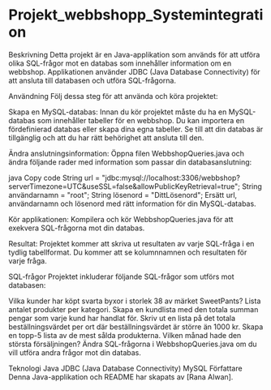 # Projekt_webbshopp_Systemintegration

Beskrivning
Detta projekt är en Java-applikation som används för att utföra olika SQL-frågor mot en databas som innehåller information om en webbshop. Applikationen använder JDBC (Java Database Connectivity) för att ansluta till databasen och utföra SQL-frågorna.

Användning
Följ dessa steg för att använda och köra projektet:

Skapa en MySQL-databas: Innan du kör projektet måste du ha en MySQL-databas som innehåller tabeller för en webbshop. Du kan importera en fördefinierad databas eller skapa dina egna tabeller. Se till att din databas är tillgänglig och att du har rätt behörighet att ansluta till den.

Ändra anslutningsinformation: Öppna filen WebbshopQueries.java och ändra följande rader med information som passar din databasanslutning:

java
Copy code
String url = "jdbc:mysql://localhost:3306/webbshop?serverTimezone=UTC&useSSL=false&allowPublicKeyRetrieval=true";
String användarnamn = "root";
String lösenord = "DittLösenord";
Ersätt url, användarnamn och lösenord med rätt information för din MySQL-databas.

Kör applikationen: Kompilera och kör WebbshopQueries.java för att exekvera SQL-frågorna mot din databas.

Resultat: Projektet kommer att skriva ut resultaten av varje SQL-fråga i en tydlig tabellformat. Du kommer att se kolumnnamnen och resultaten för varje fråga.

SQL-frågor
Projektet inkluderar följande SQL-frågor som utförs mot databasen:

Vilka kunder har köpt svarta byxor i storlek 38 av märket SweetPants?
Lista antalet produkter per kategori.
Skapa en kundlista med den totala summan pengar som varje kund har handlat för.
Skriv ut en lista på det totala beställningsvärdet per ort där beställningsvärdet är större än 1000 kr.
Skapa en topp-5 lista av de mest sålda produkterna.
Vilken månad hade den största försäljningen?
Ändra SQL-frågorna i WebbshopQueries.java om du vill utföra andra frågor mot din databas.

Teknologi
Java
JDBC (Java Database Connectivity)
MySQL
Författare
Denna Java-applikation och README har skapats av [Rana Alwan].
